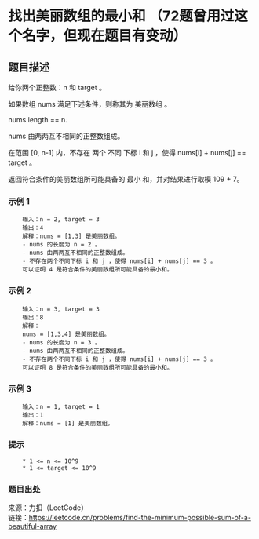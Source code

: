 # 找出美丽数组的最小和 （72题曾用过这个名字，但现在题目有变动）

## 题目描述

给你两个正整数：n 和 target 。

如果数组 nums 满足下述条件，则称其为 美丽数组 。

nums.length == n.

nums 由两两互不相同的正整数组成。

在范围 [0, n-1] 内，不存在 两个 不同 下标 i 和 j ，使得 nums[i] + nums[j] == target 。

返回符合条件的美丽数组所可能具备的 最小 和，并对结果进行取模 109 + 7。

### 示例 1

```text
    输入：n = 2, target = 3
    输出：4
    解释：nums = [1,3] 是美丽数组。
    - nums 的长度为 n = 2 。
    - nums 由两两互不相同的正整数组成。
    - 不存在两个不同下标 i 和 j ，使得 nums[i] + nums[j] == 3 。
    可以证明 4 是符合条件的美丽数组所可能具备的最小和。
```

### 示例 2

```text
    输入：n = 3, target = 3
    输出：8
    解释：
    nums = [1,3,4] 是美丽数组。 
    - nums 的长度为 n = 3 。 
    - nums 由两两互不相同的正整数组成。 
    - 不存在两个不同下标 i 和 j ，使得 nums[i] + nums[j] == 3 。
    可以证明 8 是符合条件的美丽数组所可能具备的最小和。
```

### 示例 3

```text
    输入：n = 1, target = 1
    输出：1
    解释：nums = [1] 是美丽数组。
```

### 提示

```text
    * 1 <= n <= 10^9
    * 1 <= target <= 10^9
```

### 题目出处

来源：力扣（LeetCode）  
链接：<https://leetcode.cn/problems/find-the-minimum-possible-sum-of-a-beautiful-array>
